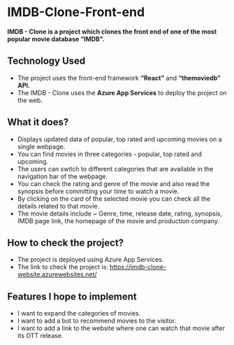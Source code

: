 # IMDB-Clone-Front-end
**IMDB - Clone is a project which clones the front end of one of the most popular movie database “IMDB".**
## Technology Used
- The project uses the front-end framework **“React”** and **“themoviedb” API.**
- The IMDB - Clone uses the **Azure App Services** to deploy the project on the web. 

## What it does?
- Displays updated data of popular, top rated and upcoming movies on a single webpage.
- You can find movies in three categories - popular, top rated and upcoming.
- The users can switch to different categories that are available in the navigation bar of the webpage.
- You can check the rating and genre of the movie and also read the synopsis before committing your time to watch a movie.
- By clicking on the card of the selected movie you can check all the details related to that movie.
- The movie details include ~ Genre, time, release date, rating, synopsis, IMDB page link, the homepage of the movie and production company.

## How to check the project?
- The project is deployed using Azure App Services.
- The link to check the project is: https://imdb-clone-website.azurewebsites.net/

## Features I hope to implement
- I want to expand the categories of movies.
- I want to add a bot to recommend movies to the visitor.
- I want to add a link to the website where one can watch that movie after its OTT release.
